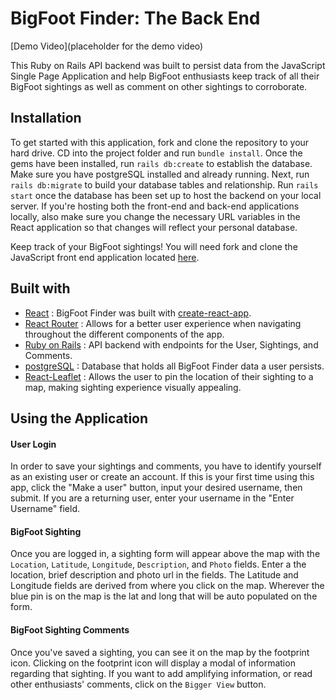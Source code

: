 # BigFoot Finder: The Back End

[Demo Video](placeholder for the demo video)

This Ruby on Rails API backend was built to persist data from the JavaScript Single Page Application and help BigFoot enthusiasts keep track of all their BigFoot sightings as well as comment on other sightings to corroborate.

## Installation
To get started with this application, fork and clone the repository to your hard drive. CD into the project folder and run `bundle install`. Once the gems have been installed, run `rails db:create` to establish the database. Make sure you have postgreSQL installed and already running. Next, run `rails db:migrate` to build your database tables and relationship. Run `rails start` once the database has been set up to host the backend on your local server. If you're hosting both the front-end and back-end applications locally, also make sure you change the necessary URL variables in the React application so that changes will reflect your personal database.

Keep track of your BigFoot sightings! You will need fork and clone the JavaScript front end application located [here](https://github.com/estherk15/bgft-frontend).

## Built with
- [React](https://reactjs.org/) : BigFoot Finder was built with [create-react-app](https://github.com/facebook/create-react-app).
- [React Router](https://reacttraining.com/react-router/) : Allows for a better user experience when navigating throughout the different components of the app.
- [Ruby on Rails](https://rubyonrails.org/) : API backend with endpoints for the User, Sightings, and Comments.
- [postgreSQL](https://www.postgresql.org/) : Database that holds all BigFoot Finder data a user persists.
- [React-Leaflet](https://react-leaflet.js.org/) : Allows the user to pin the location of their sighting to a map, making sighting experience visually appealing.

<!-- ## Structure

The `index.html` file hold the structure of the app. An `src` folder contains the `index.js` file which holds the JavaScript and DOM manipulation logic. -->

## Using the Application

#### User Login  
In order to save your sightings and comments, you have to identify yourself as an existing user or create an account. If this is your first time using this app, click the "Make a user" button, input your desired username, then submit. If you are a returning user, enter your username in the "Enter Username" field.
<!-- Insert a gif of the user login page -->

#### BigFoot Sighting
Once you are logged in, a sighting form will appear above the map with the ```Location```, ```Latitude```, ```Longitude```, ```Description```, and ```Photo``` fields. Enter a the location, brief description and photo url in the fields. The Latitude and Longitude fields are derived from where you click on the map. Wherever the blue pin is on the map is the lat and long that will be auto populated on the form.
<!-- Insert a gif of the sighting -->

#### BigFoot Sighting Comments
Once you've saved a sighting, you can see it on the map by the footprint icon. Clicking on the footprint icon will display a modal of information regarding that sighting. If you want to add amplifying information, or read other enthusiasts' comments, click on the `Bigger View` button.
<!-- Insert a gif of the comments feature -->


<!-- # README

This README would normally document whatever steps are necessary to get the
application up and running.

Things you may want to cover:

* Ruby version

* System dependencies

* Configuration

* Database creation

* Database initialization

* How to run the test suite

* Services (job queues, cache servers, search engines, etc.)

* Deployment instructions

* ... -->
